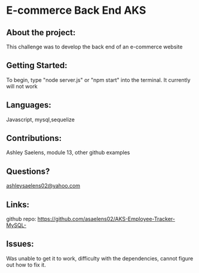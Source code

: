 # E-commerce Back End AKS

## About the project:

This challenge was to develop the back end of an e-commerce website

## Getting Started:

To begin, type "node server.js" or "npm start" into the terminal. It currently will not work

## Languages:

Javascript, mysql,sequelize

## Contributions:

 Ashley Saelens, module 13, other github examples

## Questions?

ashleysaelens02@yahoo.com

## Links:

github repo: https://github.com/asaelens02/AKS-Employee-Tracker-MySQL-

## Issues:

Was unable to get it to work, difficulty with the dependencies, cannot figure out how to fix it.  